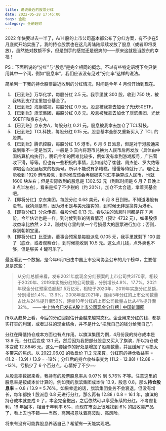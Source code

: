 ```yaml
---
title: 说说最近的股票分红
date: 2022-05-28 17:45:00
tags: 金融
category: 金融理财
---
```


2022 年快要过去一半了，A/H 股的上市公司基本都公布了分红方案，有不少在5月底就开始实施了。我的持仓股票也在这几周陆陆续续发放了股息（或者即将发放），虽然绝对数额不多，但是到手的感觉还是很爽的——原来这就是当股东的幸福！

PS：下面所说的“分红”与“股息”是完全相同的概念。不过有些特定语境下会只使用其中一个词，例如“股息率”，我们应该没有见过“分红率”这样的说法。

<!-- more -->

简单列一下我的持仓股票最近收到的分红情况，时间是今年 4 月份开始到现在。

1. 【已到账】万华化学，每股分红 2.5 元。我手里就 300 股，收到 750 块，被我转到支付宝里加仓基金了。
2. 【已到账】海康威视，每股分红 0.9 元。股息被我拿去加仓了光伏50ETF。
3. 【已到账】旗滨集团，每股分红 0.8 元。股息被我拿去加仓了旗滨集团、光伏50ETF和京东方A。
4. 【已到账】京东方A，每股分红 0.21 元。股息被我拿去加仓了TCL科技。
5. 【已到账】TCL科技，每股分红 0.15 元。股息基本全部又重新买入了 TCL 的股票。
6. 【已到账】腾讯控股，每股分红 1.6 港币，6 月 6 日派息，但是对于港股通来说到账不一定是当天，一般是 3 天内将港币兑换为人民币后再发放（具体由中国结算机构执行）。腾讯今年的困难比较多，例如没有拿到游戏版号，广告营收下滑，等等。但也有一些积极的事情，比如借助了崔健、周杰伦、罗大佑等演唱会而发展起来的视频号。所以不能说有多糟糕。慢慢等待就行了。理论上能收到 1920 港币股息，到时候应该会再根据实时汇率换算成人民币，也就 1600 块左右；但是实际收到的股息是 1302.52 元（到账时间是 6 月 7 日晚上 8 点半左右），看来是扣了不少税的（约 20%）。加仓不太合适，拿着买基金吧。
7. 【即将分红】京东集团，每股分红 0.63 美元，6 月 8 日到账。不知道港股有没有。我猜测是有，因为港币是与美元挂钩的，到时候无非是换算为港币。
8. 【即将分红】分众传媒，每股分红 0.13 元。看以往的派息时间都是在 7 月份，今年估计也是一样。到时候到账的钱看情况（预计 4732 元），如果股债收益率比依然 > 2.2，则对持仓里的某一个亏损最大的股票进行加仓；否则，存到朝朝宝里。
9. 【即将分红】比亚迪，董事会预案是每股派息 0.105 元，我手里就剩下 100 股了（底仓，或者观察仓），到时候能收到 10.5 元。这么点儿钱，点外卖也不够，但是够买 4 罐可乐了。

最近看到一个数据，是今年6月1日由中国上市公司协会公布的几个榜单，主要信息是这些：

> 从分红总额来看，发布2021年度现金分红预案的上市公司共3170家，相较于2020年、2019年实施分红的公司数量，分别增长4.9%、17.7%。2021年现金分红预案总额超1.5万亿元，相较于2020年、2019年实施分红总额，分别增长1.4%、13.6%。2008年至2021年，连续5年分红的上市公司数量占比从24%提升至50%，连续10年分红的上市公司数量占比从4%提升至32%。
> —— [中上协今日发布A股上市公司现金分红榜 | 中国新闻网](https://www.chinanews.com.cn/cj/2022/06-01/9769092.shtml)

所以从趋势上看，今后的分红回报估计会越来越常态化。企业用来分红的钱，都是实打实的利润，或者过往的现金结余，并不是什么“把我自己的钱分给我自己”。

分红在降低持仓成本方面也有点作用。以旗滨集团为例，4月份我的持仓成本是 13.9 元，分红后变成 13.1 元，然后因为我把部分股息又买入了旗滨，所以持仓成本变成 12.8846 元。这么一套操作的好处是增加了股票数量，并且缓解了亏损太多带来的焦虑。以 2022.06.02 的收盘价 11.2 元来算，分红前的持仓收益率 = (11.2 - 13.9) / 13.9 = -19%；分红后的持仓收益率变为 (11.2 - 12.88) / 12.88 = -13%，亏损少了 6 个百分点，心情好了不少~~

从股息率数据来看，我持有的股票股息率从 0.07% 到 5.76% 不等。注意这里的股息率是按成本价计算的，例如我的旗滨集团成本价 13.9，股息 0.8，那么**持仓股息率** = 0.8 / 13.9 = 5.76%。如果幸运的话，旗滨集团业务不会衰退，但没有增长，每年都按 1 股派息 0.8 元进行分红，那么再有 12.88 / 0.8 = 16.1 年，旗滨的持仓成本就变成 0 了，本金完全撤出，之后依然可以享受永续的分红。不考虑复利，16 年回本，相当于年利率 6%，而现在市面上很难找到 6% 的固收类产品了，看上去也不错——当然，高回报意味着高波动、高风险。

将来有没有可能靠股息养活自己？希望有一天能实现吧。
